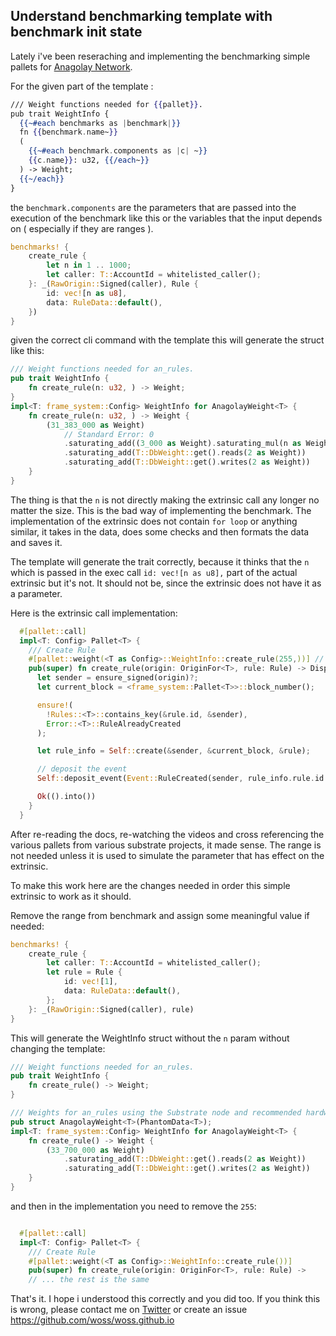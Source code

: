 ## Understand benchmarking template with benchmark init state

Lately i've been reseraching and implementing the benchmarking simple pallets for [Anagolay Network](https://anagolay.dev).

For the given part of the template :

```handlebars
/// Weight functions needed for {{pallet}}.
pub trait WeightInfo {
  {{~#each benchmarks as |benchmark|}}
  fn {{benchmark.name~}}
  (
    {{~#each benchmark.components as |c| ~}}
    {{c.name}}: u32, {{/each~}}
  ) -> Weight;
  {{~/each}}
}
```

the `benchmark.components` are the parameters that are passed into the execution of the benchmark like this or the variables that the input depends on ( especially if they are ranges ).

```rs
benchmarks! {
    create_rule {
        let n in 1 .. 1000;
        let caller: T::AccountId = whitelisted_caller();
    }: _(RawOrigin::Signed(caller), Rule {
        id: vec![n as u8],
        data: RuleData::default(),
    })
}
```

given the correct cli command with the template this will generate the struct like this:

```rs
/// Weight functions needed for an_rules.
pub trait WeightInfo {
	fn create_rule(n: u32, ) -> Weight;
}
impl<T: frame_system::Config> WeightInfo for AnagolayWeight<T> {
	fn create_rule(n: u32, ) -> Weight {
		(31_383_000 as Weight)
			// Standard Error: 0
			.saturating_add((3_000 as Weight).saturating_mul(n as Weight))
			.saturating_add(T::DbWeight::get().reads(2 as Weight))
			.saturating_add(T::DbWeight::get().writes(2 as Weight))
	}
}
```

The thing is that the `n` is not directly making the extrinsic call any longer no matter the size. This is the bad way of implementing the benchmark. The implementation of the extrinsic does not contain `for loop` or anything similar, it takes in the data, does some checks and then formats the data and saves it.

The template will generate the trait correctly, because it thinks that the `n` which is passed in the exec call `id: vec![n as u8],` part of the actual extrinsic but it's not. It should not be, since the extrinsic does not have it as a parameter.

Here is the extrinsic call implementation:

```rs
  #[pallet::call]
  impl<T: Config> Pallet<T> {
    /// Create Rule
    #[pallet::weight(<T as Config>::WeightInfo::create_rule(255,))] // << this is wrong, it should not accept anything
    pub(super) fn create_rule(origin: OriginFor<T>, rule: Rule) -> DispatchResultWithPostInfo {
      let sender = ensure_signed(origin)?;
      let current_block = <frame_system::Pallet<T>>::block_number();

      ensure!(
        !Rules::<T>::contains_key(&rule.id, &sender),
        Error::<T>::RuleAlreadyCreated
      );

      let rule_info = Self::create(&sender, &current_block, &rule);

      // deposit the event
      Self::deposit_event(Event::RuleCreated(sender, rule_info.rule.id.clone()));

      Ok(().into())
    }
  }
```

After re-reading the docs, re-watching the videos and cross referencing the various pallets from various substrate projects, it made sense. The range is not needed unless it is used to simulate the parameter that has effect on the extrinsic.

To make this work here are the changes needed in order this simple extrinsic to work as it should.

Remove the range from benchmark and assign some meaningful value if needed:

```rs
benchmarks! {
    create_rule {
        let caller: T::AccountId = whitelisted_caller();
        let rule = Rule {
            id: vec![1],
            data: RuleData::default(),
        };
    }: _(RawOrigin::Signed(caller), rule)
}
```

This will generate the WeightInfo struct without the `n` param without changing the template:

```rs
/// Weight functions needed for an_rules.
pub trait WeightInfo {
	fn create_rule() -> Weight;
}

/// Weights for an_rules using the Substrate node and recommended hardware.
pub struct AnagolayWeight<T>(PhantomData<T>);
impl<T: frame_system::Config> WeightInfo for AnagolayWeight<T> {
	fn create_rule() -> Weight {
		(33_700_000 as Weight)
			.saturating_add(T::DbWeight::get().reads(2 as Weight))
			.saturating_add(T::DbWeight::get().writes(2 as Weight))
	}
}
```

and then in the implementation you need to remove the `255`:

```rs

  #[pallet::call]
  impl<T: Config> Pallet<T> {
    /// Create Rule
    #[pallet::weight(<T as Config>::WeightInfo::create_rule())]
    pub(super) fn create_rule(origin: OriginFor<T>, rule: Rule) ->
    // ... the rest is the same

```

That's it. I hope i understood this correctly and you did too. If you think this is wrong, please contact me on [Twitter](https://twitter.io/woss_io) or create an issue https://github.com/woss/woss.github.io
